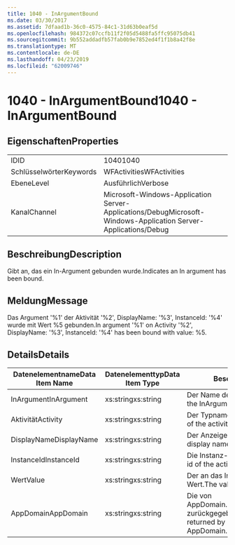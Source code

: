 ```yaml
---
title: 1040 - InArgumentBound
ms.date: 03/30/2017
ms.assetid: 7dfaad1b-36c0-4575-84c1-31d63b0eaf5d
ms.openlocfilehash: 984372c07ccfb11f2f05d5488fa5ffc95075db41
ms.sourcegitcommit: 9b552addadfb57fab0b9e7852ed4f1f1b8a42f8e
ms.translationtype: MT
ms.contentlocale: de-DE
ms.lasthandoff: 04/23/2019
ms.locfileid: "62009746"
---
```

# <a name="1040---inargumentbound"></a><span data-ttu-id="0cd75-102">1040 - InArgumentBound</span><span class="sxs-lookup"><span data-stu-id="0cd75-102">1040 - InArgumentBound</span></span>
## <a name="properties"></a><span data-ttu-id="0cd75-103">Eigenschaften</span><span class="sxs-lookup"><span data-stu-id="0cd75-103">Properties</span></span>  
  
|||  
|-|-|  
|<span data-ttu-id="0cd75-104">ID</span><span class="sxs-lookup"><span data-stu-id="0cd75-104">ID</span></span>|<span data-ttu-id="0cd75-105">1040</span><span class="sxs-lookup"><span data-stu-id="0cd75-105">1040</span></span>|  
|<span data-ttu-id="0cd75-106">Schlüsselwörter</span><span class="sxs-lookup"><span data-stu-id="0cd75-106">Keywords</span></span>|<span data-ttu-id="0cd75-107">WFActivities</span><span class="sxs-lookup"><span data-stu-id="0cd75-107">WFActivities</span></span>|  
|<span data-ttu-id="0cd75-108">Ebene</span><span class="sxs-lookup"><span data-stu-id="0cd75-108">Level</span></span>|<span data-ttu-id="0cd75-109">Ausführlich</span><span class="sxs-lookup"><span data-stu-id="0cd75-109">Verbose</span></span>|  
|<span data-ttu-id="0cd75-110">Kanal</span><span class="sxs-lookup"><span data-stu-id="0cd75-110">Channel</span></span>|<span data-ttu-id="0cd75-111">Microsoft-Windows-Application Server-Applications/Debug</span><span class="sxs-lookup"><span data-stu-id="0cd75-111">Microsoft-Windows-Application Server-Applications/Debug</span></span>|  
  
## <a name="description"></a><span data-ttu-id="0cd75-112">Beschreibung</span><span class="sxs-lookup"><span data-stu-id="0cd75-112">Description</span></span>  
 <span data-ttu-id="0cd75-113">Gibt an, das ein In-Argument gebunden wurde.</span><span class="sxs-lookup"><span data-stu-id="0cd75-113">Indicates an In argument has been bound.</span></span>  
  
## <a name="message"></a><span data-ttu-id="0cd75-114">Meldung</span><span class="sxs-lookup"><span data-stu-id="0cd75-114">Message</span></span>  
 <span data-ttu-id="0cd75-115">Das Argument '%1' der Aktivität '%2', DisplayName: '%3', InstanceId: '%4' wurde mit Wert %5 gebunden.</span><span class="sxs-lookup"><span data-stu-id="0cd75-115">In argument '%1' on Activity '%2', DisplayName: '%3', InstanceId: '%4' has been bound with value: %5.</span></span>  
  
## <a name="details"></a><span data-ttu-id="0cd75-116">Details</span><span class="sxs-lookup"><span data-stu-id="0cd75-116">Details</span></span>  
  
|<span data-ttu-id="0cd75-117">Datenelementname</span><span class="sxs-lookup"><span data-stu-id="0cd75-117">Data Item Name</span></span>|<span data-ttu-id="0cd75-118">Datenelementtyp</span><span class="sxs-lookup"><span data-stu-id="0cd75-118">Data Item Type</span></span>|<span data-ttu-id="0cd75-119">Beschreibung</span><span class="sxs-lookup"><span data-stu-id="0cd75-119">Description</span></span>|  
|--------------------|--------------------|-----------------|  
|<span data-ttu-id="0cd75-120">InArgument</span><span class="sxs-lookup"><span data-stu-id="0cd75-120">InArgument</span></span>|<span data-ttu-id="0cd75-121">xs:string</span><span class="sxs-lookup"><span data-stu-id="0cd75-121">xs:string</span></span>|<span data-ttu-id="0cd75-122">Der Name des InArgument.</span><span class="sxs-lookup"><span data-stu-id="0cd75-122">The name of the InArgument.</span></span>|  
|<span data-ttu-id="0cd75-123">Aktivität</span><span class="sxs-lookup"><span data-stu-id="0cd75-123">Activity</span></span>|<span data-ttu-id="0cd75-124">xs:string</span><span class="sxs-lookup"><span data-stu-id="0cd75-124">xs:string</span></span>|<span data-ttu-id="0cd75-125">Der Typname der Aktivität.</span><span class="sxs-lookup"><span data-stu-id="0cd75-125">The type name of the activity.</span></span>|  
|<span data-ttu-id="0cd75-126">DisplayName</span><span class="sxs-lookup"><span data-stu-id="0cd75-126">DisplayName</span></span>|<span data-ttu-id="0cd75-127">xs:string</span><span class="sxs-lookup"><span data-stu-id="0cd75-127">xs:string</span></span>|<span data-ttu-id="0cd75-128">Der Anzeigename der Aktivität.</span><span class="sxs-lookup"><span data-stu-id="0cd75-128">The display name of the activity.</span></span>|  
|<span data-ttu-id="0cd75-129">InstanceId</span><span class="sxs-lookup"><span data-stu-id="0cd75-129">InstanceId</span></span>|<span data-ttu-id="0cd75-130">xs:string</span><span class="sxs-lookup"><span data-stu-id="0cd75-130">xs:string</span></span>|<span data-ttu-id="0cd75-131">Die Instanz-ID der Aktivität.</span><span class="sxs-lookup"><span data-stu-id="0cd75-131">The instance id of the activity.</span></span>|  
|<span data-ttu-id="0cd75-132">Wert</span><span class="sxs-lookup"><span data-stu-id="0cd75-132">Value</span></span>|<span data-ttu-id="0cd75-133">xs:string</span><span class="sxs-lookup"><span data-stu-id="0cd75-133">xs:string</span></span>|<span data-ttu-id="0cd75-134">Der an das InArgument gebundene Wert.</span><span class="sxs-lookup"><span data-stu-id="0cd75-134">The value bound to the InArgument.</span></span>|  
|<span data-ttu-id="0cd75-135">AppDomain</span><span class="sxs-lookup"><span data-stu-id="0cd75-135">AppDomain</span></span>|<span data-ttu-id="0cd75-136">xs:string</span><span class="sxs-lookup"><span data-stu-id="0cd75-136">xs:string</span></span>|<span data-ttu-id="0cd75-137">Die von AppDomain.CurrentDomain.FriendlyName zurückgegebene Zeichenfolge.</span><span class="sxs-lookup"><span data-stu-id="0cd75-137">The string returned by AppDomain.CurrentDomain.FriendlyName.</span></span>|
